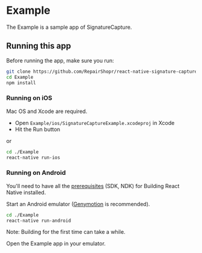 # Example

The Example is a sample app of SignatureCapture.

## Running this app

Before running the app, make sure you run:

```sh
git clone https://github.com/RepairShopr/react-native-signature-capture.git
cd Example
npm install
```

### Running on iOS

Mac OS and Xcode are required.

+ Open `Example/ios/SignatureCaptureExample.xcodeproj` in Xcode
+ Hit the Run button

or

```sh
cd ./Example
react-native run-ios
```

### Running on Android

You'll need to have all the [prerequisites](https://github.com/facebook/react-native/tree/master/ReactAndroid#prerequisites) (SDK, NDK) for Building React Native installed.

Start an Android emulator ([Genymotion](https://www.genymotion.com/) is recommended).

```sh
cd ./Example
react-native run-android
```
Note: Building for the first time can take a while.

Open the Example app in your emulator.
